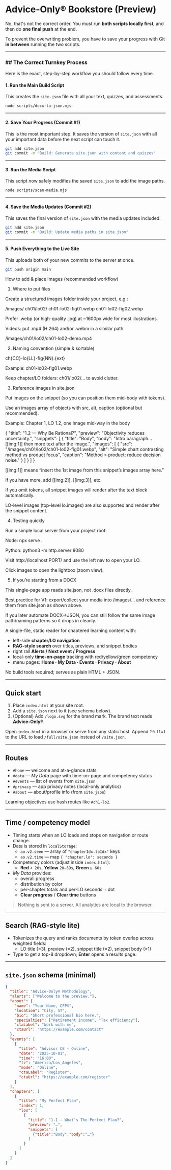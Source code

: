 # Advice-Only® Bookstore (Preview)

No, that's not the correct order. You must run **both scripts locally first**, and then do **one final push** at the end.

To prevent the overwriting problem, you have to save your progress with Git **in between** running the two scripts.

-----

### \#\# The Correct Turnkey Process

Here is the exact, step-by-step workflow you should follow every time.

#### 1\. Run the Main Build Script

This creates the `site.json` file with all your text, quizzes, and assessments.

```bash
node scripts/docx-to-json.mjs
```

-----

#### 2\. Save Your Progress (Commit \#1)

This is the most important step. It saves the version of `site.json` with all your important data before the next script can touch it.

```bash
git add site.json
git commit -m "Build: Generate site.json with content and quizzes"
```

-----

#### 3\. Run the Media Script

This script now safely modifies the saved `site.json` to add the image paths.

```bash
node scripts/scan-media.mjs
```

-----

#### 4\. Save the Media Updates (Commit \#2)

This saves the final version of `site.json` with the media updates included.

```bash
git add site.json
git commit -m "Build: Update media paths in site.json"
```

-----

#### 5\. Push Everything to the Live Site

This uploads both of your new commits to the server at once.

```bash
git push origin main
```

How to add & place images (recommended workflow)
1) Where to put files

Create a structured images folder inside your project, e.g.:

/images/
  ch01/lo02/
    ch01-lo02-fig01.webp
    ch01-lo02-fig02.webp


Prefer .webp (or high-quality .jpg) at ~1600px wide for most illustrations.

Videos: put .mp4 (H.264) and/or .webm in a similar path:

/images/ch01/lo02/ch01-lo02-demo.mp4

2) Naming convention (simple & sortable)

ch{CC}-lo{LL}-fig{NN}.{ext}

Example: ch01-lo02-fig01.webp

Keep chapter/LO folders: ch01/lo02/… to avoid clutter.

3) Reference images in site.json

Put images on the snippet (so you can position them mid-body with tokens).

Use an images array of objects with src, alt, caption (optional but recommended).

Example: Chapter 1, LO 1.2, one image mid-way in the body

{
  "title": "1.2 — Why Be Rational?",
  "preview": "Objectivity reduces uncertainty.",
  "snippets": [
    {
      "title": "Body",
      "body": "Intro paragraph... [[img:1]] then more text after the image.",
      "images": [
        {
          "src": "/images/ch01/lo02/ch01-lo02-fig01.webp",
          "alt": "Simple chart contrasting method vs product focus",
          "caption": "Method > product: reduce decision noise."
        }
      ]
    }
  ]
}


[[img:1]] means “insert the 1st image from this snippet’s images array here.”

If you have more, add [[img:2]], [[img:3]], etc.

If you omit tokens, all snippet images will render after the text block automatically.

LO-level images (top-level lo.images) are also supported and render after the snippet content.

4) Testing quickly

Run a simple local server from your project root:

Node: npx serve .

Python: python3 -m http.server 8080

Visit http://localhost:PORT/ and use the left nav to open your LO.

Click images to open the lightbox (zoom view).

5) If you’re starting from a DOCX

This single-page app reads site.json, not .docx files directly.

Best practice for V1: export/collect your media into /images/... and reference them from site.json as shown above.

If you later automate DOCX→JSON, you can still follow the same image path/naming patterns so it drops in cleanly.

A single-file, static reader for chaptered learning content with:
- left-side **chapter/LO navigation**
- **RAG-style search** over titles, previews, and snippet bodies
- right rail **Alerts / Next event / Progress**
- local-only **time-on-page** tracking with red/yellow/green competency
- menu pages: **Home · My Data · Events · Privacy · About**

No build tools required; serves as plain HTML + JSON.

---

## Quick start

1. Place `index.html` at your site root.
2. Add a `site.json` next to it (see schema below).
3. (Optional) Add `/logo.svg` for the brand mark. The brand text reads **Advice-Only®**.

Open `index.html` in a browser or serve from any static host.
Append `?full=1` to the URL to load `/full/site.json` instead of `/site.json`.

---

## Routes

- `#home` — welcome and at-a-glance stats
- `#data` — _My Data_ page with time-on-page and competency status
- `#events` — list of events from `site.json`
- `#privacy` — app privacy notes (local-only analytics)
- `#about` — about/profile info (from `site.json`)

Learning objectives use hash routes like `#ch1-lo2`.

---

## Time / competency model

- Timing starts when an LO loads and stops on navigation or route change.
- Data is stored in `localStorage`:
  - `ao.v2.seen` — array of `"chapterIdx.loIdx"` keys
  - `ao.v2.time` — map `{ "chapter.lo": seconds }`
- Competency colors (adjust inside `index.html`):
  - **Red** `< 20s`, **Yellow** `20–59s`, **Green** `≥ 60s`
- _My Data_ provides:
  - overall progress
  - distribution by color
  - per-chapter totals and per-LO seconds + dot
  - **Clear progress** / **Clear time** buttons

> Nothing is sent to a server. All analytics are local to the browser.

---

## Search (RAG-style lite)

- Tokenizes the query and ranks documents by token overlap across weighted fields:
  - LO title (×3), preview (×2), snippet title (×2), snippet body (×1)
- Type to get a top-8 dropdown; **Enter** opens a results page.

---

## `site.json` schema (minimal)

```json
{
  "title": "Advice-Only® Methodology",
  "alerts": ["Welcome to the preview."],
  "about": {
    "name": "Your Name, CFP®",
    "location": "City, ST",
    "bio": "Short professional bio here.",
    "specialties": ["Retirement income", "Tax efficiency"],
    "ctaLabel": "Work with me",
    "ctaUrl": "https://example.com/contact"
  },
  "events": [
    {
      "title": "Advisor CE — Online",
      "date": "2025-10-01",
      "time": "16:00",
      "tz": "America/Los_Angeles",
      "mode": "Online",
      "ctaLabel": "Register",
      "ctaUrl": "https://example.com/register"
    }
  ],
  "chapters": [
    {
      "title": "My Perfect Plan",
      "index": 1,
      "los": [
        {
          "title": "1.1 — What's The Perfect Plan?",
          "preview": "…",
          "snippets": [
            {"title":"Body","body":"…"}
          ]
        }
      ]
    }
  ]
}
